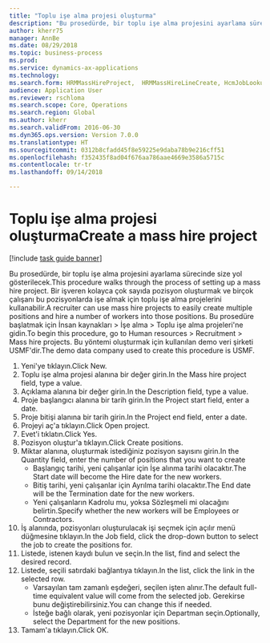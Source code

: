```yaml
--- 
title: "Toplu işe alma projesi oluşturma"
description: "Bu prosedürde, bir toplu işe alma projesini ayarlama sürecinde size yol gösterilecek."
author: kherr75
manager: AnnBe
ms.date: 08/29/2018
ms.topic: business-process
ms.prod: 
ms.service: dynamics-ax-applications
ms.technology: 
ms.search.form: HRMMassHireProject,  HRMMassHireLineCreate, HcmJobLookup
audience: Application User
ms.reviewer: rschloma
ms.search.scope: Core, Operations
ms.search.region: Global
ms.author: kherr
ms.search.validFrom: 2016-06-30
ms.dyn365.ops.version: Version 7.0.0
ms.translationtype: HT
ms.sourcegitcommit: 0312b8cfadd45f8e59225e9daba78b9e216cff51
ms.openlocfilehash: f352435f8ad04f676aa786aae4669e3586a5715c
ms.contentlocale: tr-tr
ms.lasthandoff: 09/14/2018

---
```

# <a name="create-a-mass-hire-project"></a><span data-ttu-id="978ec-103">Toplu işe alma projesi oluşturma</span><span class="sxs-lookup"><span data-stu-id="978ec-103">Create a mass hire project</span></span>

[!include [task guide banner](../../includes/task-guide-banner.md)]

<span data-ttu-id="978ec-104">Bu prosedürde, bir toplu işe alma projesini ayarlama sürecinde size yol gösterilecek.</span><span class="sxs-lookup"><span data-stu-id="978ec-104">This procedure walks through the process of setting up a mass hire project.</span></span> <span data-ttu-id="978ec-105">Bir işveren kolayca çok sayıda pozisyon oluşturmak ve birçok çalışanı bu pozisyonlarda işe almak için toplu işe alma projelerini kullanabilir.</span><span class="sxs-lookup"><span data-stu-id="978ec-105">A recruiter can use mass hire projects to easily create multiple positions and hire a number of workers into those positions.</span></span> <span data-ttu-id="978ec-106">Bu prosedüre başlatmak için İnsan kaynakları > İşe alma > Toplu işe alma projeleri'ne gidin.</span><span class="sxs-lookup"><span data-stu-id="978ec-106">To begin this procedure, go to Human resources > Recruitment > Mass hire projects.</span></span> <span data-ttu-id="978ec-107">Bu yöntemi oluşturmak için kullanılan demo veri şirketi USMF'dir.</span><span class="sxs-lookup"><span data-stu-id="978ec-107">The demo data company used to create this procedure is USMF.</span></span>

1. <span data-ttu-id="978ec-108">Yeni'ye tıklayın.</span><span class="sxs-lookup"><span data-stu-id="978ec-108">Click New.</span></span>
2. <span data-ttu-id="978ec-109">Toplu işe alma projesi alanına bir değer girin.</span><span class="sxs-lookup"><span data-stu-id="978ec-109">In the Mass hire project field, type a value.</span></span>
3. <span data-ttu-id="978ec-110">Açıklama alanına bir değer girin.</span><span class="sxs-lookup"><span data-stu-id="978ec-110">In the Description field, type a value.</span></span>
4. <span data-ttu-id="978ec-111">Proje başlangıcı alanına bir tarih girin.</span><span class="sxs-lookup"><span data-stu-id="978ec-111">In the Project start field, enter a date.</span></span>
5. <span data-ttu-id="978ec-112">Proje bitişi alanına bir tarih girin.</span><span class="sxs-lookup"><span data-stu-id="978ec-112">In the Project end field, enter a date.</span></span>
6. <span data-ttu-id="978ec-113">Projeyi aç'a tıklayın.</span><span class="sxs-lookup"><span data-stu-id="978ec-113">Click Open project.</span></span>
7. <span data-ttu-id="978ec-114">Evet'i tıklatın.</span><span class="sxs-lookup"><span data-stu-id="978ec-114">Click Yes.</span></span>
8. <span data-ttu-id="978ec-115">Pozisyon oluştur'a tıklayın.</span><span class="sxs-lookup"><span data-stu-id="978ec-115">Click Create positions.</span></span>
9. <span data-ttu-id="978ec-116">Miktar alanına, oluşturmak istediğiniz pozisyon sayısını girin.</span><span class="sxs-lookup"><span data-stu-id="978ec-116">In the Quantity field, enter the number of positions that you want to create</span></span>
    * <span data-ttu-id="978ec-117">Başlangıç tarihi, yeni çalışanlar için İşe alınma tarihi olacaktır.</span><span class="sxs-lookup"><span data-stu-id="978ec-117">The Start date will become the Hire date for the new workers.</span></span>  
    * <span data-ttu-id="978ec-118">Bitiş tarihi, yeni çalışanlar için Ayrılma tarihi olacaktır.</span><span class="sxs-lookup"><span data-stu-id="978ec-118">The End date will be the Termination date for the new workers.</span></span>  
    * <span data-ttu-id="978ec-119">Yeni çalışanların Kadrolu mu, yoksa Sözleşmeli mi olacağını belirtin.</span><span class="sxs-lookup"><span data-stu-id="978ec-119">Specify whether the new workers will be Employees or Contractors.</span></span>  
10. <span data-ttu-id="978ec-120">İş alanında, pozisyonları oluşturulacak işi seçmek için açılır menü düğmesine tıklayın.</span><span class="sxs-lookup"><span data-stu-id="978ec-120">In the Job field, click the drop-down button to select the job to create the positions for.</span></span>
11. <span data-ttu-id="978ec-121">Listede, istenen kaydı bulun ve seçin.</span><span class="sxs-lookup"><span data-stu-id="978ec-121">In the list, find and select the desired record.</span></span>
12. <span data-ttu-id="978ec-122">Listede, seçili satırdaki bağlantıya tıklayın.</span><span class="sxs-lookup"><span data-stu-id="978ec-122">In the list, click the link in the selected row.</span></span>
    * <span data-ttu-id="978ec-123">Varsayılan tam zamanlı eşdeğeri, seçilen işten alınır.</span><span class="sxs-lookup"><span data-stu-id="978ec-123">The default full-time equivalent value will come from the selected job.</span></span> <span data-ttu-id="978ec-124">Gerekirse bunu değiştirebilirsiniz.</span><span class="sxs-lookup"><span data-stu-id="978ec-124">You can change this if needed.</span></span>  
    * <span data-ttu-id="978ec-125">İsteğe bağlı olarak, yeni pozisyonlar için Departman seçin.</span><span class="sxs-lookup"><span data-stu-id="978ec-125">Optionally, select the Department for the new positions.</span></span>  
13. <span data-ttu-id="978ec-126">Tamam'a tıklayın.</span><span class="sxs-lookup"><span data-stu-id="978ec-126">Click OK.</span></span>


